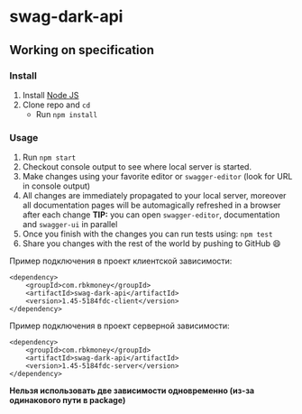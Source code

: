# swag-dark-api

## Working on specification
### Install

1. Install [Node JS](https://nodejs.org/)
2. Clone repo and `cd`
    + Run `npm install`

### Usage

1. Run `npm start`
2. Checkout console output to see where local server is started.
3. Make changes using your favorite editor or `swagger-editor` (look for URL in console output)
4. All changes are immediately propagated to your local server, moreover all documentation pages will be automagically refreshed in a browser after each change
**TIP:** you can open `swagger-editor`, documentation and `swagger-ui` in parallel
5. Once you finish with the changes you can run tests using: `npm test`
6. Share you changes with the rest of the world by pushing to GitHub :smile:

Пример подключения в проект клиентской зависимости: 
```      
<dependency>
    <groupId>com.rbkmoney</groupId>
    <artifactId>swag-dark-api</artifactId>
    <version>1.45-5184fdc-client</version>
</dependency>
```

Пример подключения в проект серверной зависимости:
```
<dependency>
    <groupId>com.rbkmoney</groupId>
    <artifactId>swag-dark-api</artifactId>
    <version>1.45-5184fdc-server</version>
</dependency>
``` 

**Нельзя использовать две зависимости одновременно (из-за одинакового пути в package)**
